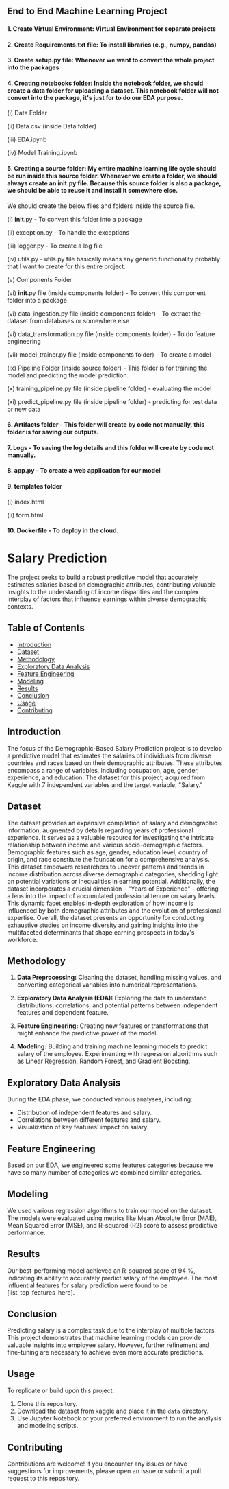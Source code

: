 ##  End to End Machine Learning Project

#### 1. Create Virtual Environment: Virtual Environment for separate projects

#### 2. Create Requirements.txt file: To install libraries (e.g., numpy, pandas)

#### 3. Create setup.py file: Whenever we want to convert the whole project into the packages

#### 4. Creating notebooks folder: Inside the notebook folder, we should create a data folder for uploading a dataset. This notebook folder will not convert into the package, it's just for to do our EDA purpose.

(i) Data Folder

(ii) Data.csv (inside Data folder)

(iii) EDA.ipynb

(iv) Model Training.ipynb

#### 5. Creating a source folder: My entire machine learning life cycle should be run inside this source folder. Whenever we create a folder, we should always create an init.py file. Because this source folder is also a package, we should be able to reuse it and install it somewhere else.
We should create the below files and folders inside the source file.

(i) __init__.py - To convert this folder into a package

(ii) exception.py - To handle the exceptions

(iii) logger.py - To create a log file

(iv) utils.py - utils.py file basically means any generic functionality probably that I want to create for this entire project.

(v) Components Folder

(vi) __init__.py file (inside components folder) - To convert this component folder into a package

(vi) data_ingestion.py file (inside components folder) - To extract the dataset from databases or somewhere else

(vi) data_transformation.py file (inside components folder) - To do feature engineering

(vii) model_trainer.py file (inside components folder) - To create a model

(ix) Pipeline Folder (inside source folder) - This folder is for training the model and predicting the model prediction.

(x) training_pipeline.py file (inside pipeline folder) - evaluating the model

(xi) predict_pipeline.py file (inside pipeline folder) - predicting for test data or new data

#### 6. Artifacts folder - This folder will create by code not manually, this folder is for saving our outputs.

#### 7. Logs - To saving the log details and this folder will create by code not manually.

#### 8. app.py - To create a web application for our model

#### 9. templates folder

(i) index.html

(ii) form.html

#### 10. Dockerfile - To deploy in the cloud.


# Salary Prediction

The project seeks to build a robust predictive model that accurately estimates salaries based on demographic attributes, contributing valuable insights to the understanding of income disparities and the complex interplay of factors that influence earnings within diverse demographic contexts.

## Table of Contents

- [Introduction](#introduction)
- [Dataset](#dataset)
- [Methodology](#methodology)
- [Exploratory Data Analysis](#exploratory-data-analysis)
- [Feature Engineering](#feature-engineering)
- [Modeling](#modeling)
- [Results](#results)
- [Conclusion](#conclusion)
- [Usage](#usage)
- [Contributing](#contributing)

## Introduction

The focus of the Demographic-Based Salary Prediction project is to develop a predictive model that estimates the salaries of individuals from diverse countries and races based on their demographic attributes. These attributes encompass a range of variables, including occupation, age, gender, experience, and education. The dataset for this project, acquired from Kaggle with 7 independent variables and the target variable, "Salary."

## Dataset

The dataset provides an expansive compilation of salary and demographic information, augmented by details regarding years of professional experience. It serves as a valuable resource for investigating the intricate relationship between income and various socio-demographic factors. Demographic features such as age, gender, education level, country of origin, and race constitute the foundation for a comprehensive analysis. This dataset empowers researchers to uncover patterns and trends in income distribution across diverse demographic categories, shedding light on potential variations or inequalities in earning potential. Additionally, the dataset incorporates a crucial dimension - "Years of Experience" - offering a lens into the impact of accumulated professional tenure on salary levels. This dynamic facet enables in-depth exploration of how income is influenced by both demographic attributes and the evolution of professional expertise. Overall, the dataset presents an opportunity for conducting exhaustive studies on income diversity and gaining insights into the multifaceted determinants that shape earning prospects in today's workforce.

## Methodology

1. **Data Preprocessing:** Cleaning the dataset, handling missing values, and converting categorical variables into numerical representations.

2. **Exploratory Data Analysis (EDA):** Exploring the data to understand distributions, correlations, and potential patterns between independent features and dependent feature.

3. **Feature Engineering:** Creating new features or transformations that might enhance the predictive power of the model.

4. **Modeling:** Building and training machine learning models to predict salary of the employee. Experimenting with regression algorithms such as Linear Regression, Random Forest, and Gradient Boosting.

## Exploratory Data Analysis

During the EDA phase, we conducted various analyses, including:

- Distribution of independent features and salary.
- Correlations between different features and salary.
- Visualization of key features' impact on salary.

## Feature Engineering

Based on our EDA, we engineered some features categories because we have so many number of categories we combined similar categories.

## Modeling

We used various regression algorithms to train our model on the dataset. The models were evaluated using metrics like Mean Absolute Error (MAE), Mean Squared Error (MSE), and R-squared (R2) score to assess predictive performance.

## Results

Our best-performing model achieved an R-squared score of 94 %, indicating its ability to accurately predict salary of the employee. The most influential features for salary prediction were found to be [list_top_features_here].

## Conclusion

Predicting salary is a complex task due to the interplay of multiple factors. This project demonstrates that machine learning models can provide valuable insights into employee salary. However, further refinement and fine-tuning are necessary to achieve even more accurate predictions.

## Usage

To replicate or build upon this project:

1. Clone this repository.
2. Download the dataset from kaggle and place it in the `data` directory.
3. Use Jupyter Notebook or your preferred environment to run the analysis and modeling scripts.

## Contributing

Contributions are welcome! If you encounter any issues or have suggestions for improvements, please open an issue or submit a pull request to this repository.
